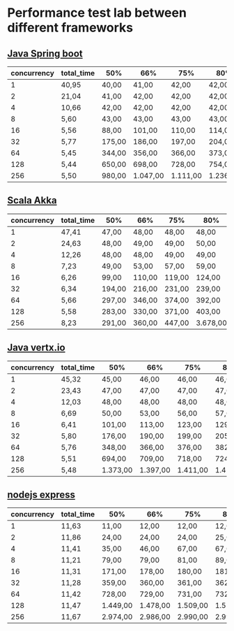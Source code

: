 # Performance test lab between different frameworks

## [Java Spring boot](simple-spring-boot/)

| concurrency | total_time | 50%    | 66%      | 75%      | 80%      | 90%      | 95%      | 98%      | 99%      | 100%     |
|-------------|------------|--------|----------|----------|----------|----------|----------|----------|----------|----------|
| 1           | 40,95      | 40,00  | 41,00    | 42,00    | 42,00    | 44,00    | 46,00    | 46,00    | 47,00    | 70,00    |
| 2           | 21,04      | 41,00  | 42,00    | 42,00    | 42,00    | 44,00    | 46,00    | 48,00    | 56,00    | 83,00    |
| 4           | 10,66      | 42,00  | 42,00    | 42,00    | 42,00    | 43,00    | 43,00    | 51,00    | 83,00    | 90,00    |
| 8           | 5,60       | 43,00  | 43,00    | 43,00    | 43,00    | 44,00    | 49,00    | 82,00    | 90,00    | 208,00   |
| 16          | 5,56       | 88,00  | 101,00   | 110,00   | 114,00   | 129,00   | 140,00   | 154,00   | 171,00   | 224,00   |
| 32          | 5,77       | 175,00 | 186,00   | 197,00   | 204,00   | 231,00   | 284,00   | 340,00   | 378,00   | 566,00   |
| 64          | 5,45       | 344,00 | 356,00   | 366,00   | 373,00   | 391,00   | 419,00   | 568,00   | 745,00   | 1.176,00 |
| 128         | 5,44       | 650,00 | 698,00   | 728,00   | 754,00   | 885,00   | 1.163,00 | 1.751,00 | 2.366,00 | 2.503,00 |
| 256         | 5,50       | 980,00 | 1.047,00 | 1.111,00 | 1.236,00 | 2.550,00 | 4.725,00 | 5.398,00 | 5.444,00 | 5.490,00 |

## [Scala Akka](simple-akka/)

| concurrency | total_time | 50%    | 66%    | 75%    | 80%      | 90%      | 95%      | 98%      | 99%      | 100%     |
|-------------|------------|--------|--------|--------|----------|----------|----------|----------|----------|----------|
| 1           | 47,41      | 47,00  | 48,00  | 48,00  | 48,00    | 49,00    | 50,00    | 52,00    | 53,00    | 181,00   |
| 2           | 24,63      | 48,00  | 49,00  | 49,00  | 50,00    | 53,00    | 54,00    | 56,00    | 64,00    | 128,00   |
| 4           | 12,26      | 48,00  | 48,00  | 49,00  | 49,00    | 49,00    | 50,00    | 51,00    | 55,00    | 254,00   |
| 8           | 7,23       | 49,00  | 53,00  | 57,00  | 59,00    | 71,00    | 87,00    | 102,00   | 143,00   | 612,00   |
| 16          | 6,26       | 99,00  | 110,00 | 119,00 | 124,00   | 138,00   | 148,00   | 162,00   | 169,00   | 202,00   |
| 32          | 6,34       | 194,00 | 216,00 | 231,00 | 239,00   | 268,00   | 294,00   | 328,00   | 386,00   | 621,00   |
| 64          | 5,66       | 297,00 | 346,00 | 374,00 | 392,00   | 477,00   | 566,00   | 1.487,00 | 2.497,00 | 4.111,00 |
| 128         | 5,58       | 283,00 | 330,00 | 371,00 | 403,00   | 645,00   | 5.344,00 | 5.526,00 | 5.551,00 | 5.574,00 |
| 256         | 8,23       | 291,00 | 360,00 | 447,00 | 3.678,00 | 5.437,00 | 8.009,00 | 8.155,00 | 8.191,00 | 8.222,00 |

## [Java vertx.io](simple-vertx/)

| concurrency | total_time | 50%      | 66%      | 75%      | 80%      | 90%      | 95%      | 98%      | 99%      | 100%     |
|-------------|------------|----------|----------|----------|----------|----------|----------|----------|----------|----------|
| 1           | 45,32      | 45,00    | 46,00    | 46,00    | 46,00    | 47,00    | 47,00    | 47,00    | 48,00    | 58,00    |
| 2           | 23,43      | 47,00    | 47,00    | 47,00    | 47,00    | 48,00    | 48,00    | 48,00    | 49,00    | 84,00    |
| 4           | 12,03      | 48,00    | 48,00    | 48,00    | 48,00    | 48,00    | 49,00    | 50,00    | 56,00    | 79,00    |
| 8           | 6,69       | 50,00    | 53,00    | 56,00    | 57,00    | 63,00    | 69,00    | 77,00    | 83,00    | 114,00   |
| 16          | 6,41       | 101,00   | 113,00   | 123,00   | 129,00   | 144,00   | 159,00   | 175,00   | 186,00   | 238,00   |
| 32          | 5,80       | 176,00   | 190,00   | 199,00   | 205,00   | 219,00   | 251,00   | 370,00   | 424,00   | 575,00   |
| 64          | 5,76       | 348,00   | 366,00   | 376,00   | 382,00   | 421,00   | 506,00   | 581,00   | 738,00   | 757,00   |
| 128         | 5,51       | 694,00   | 709,00   | 718,00   | 724,00   | 738,00   | 750,00   | 771,00   | 787,00   | 819,00   |
| 256         | 5,48       | 1.373,00 | 1.397,00 | 1.411,00 | 1.423,00 | 1.457,00 | 2.186,00 | 2.370,00 | 2.421,00 | 2.519,00 |

## [nodejs express](simple-node/)

| concurrency | total_time | 50%      | 66%      | 75%      | 80%      | 90%      | 95%      | 98%      | 99%      | 100%     |
|-------------|------------|----------|----------|----------|----------|----------|----------|----------|----------|----------|
| 1           | 11,63      | 11,00    | 12,00    | 12,00    | 12,00    | 12,00    | 12,00    | 14,00    | 14,00    | 23,00    |
| 2           | 11,86      | 24,00    | 24,00    | 24,00    | 25,00    | 26,00    | 34,00    | 36,00    | 37,00    | 39,00    |
| 4           | 11,41      | 35,00    | 46,00    | 67,00    | 67,00    | 68,00    | 70,00    | 80,00    | 82,00    | 84,00    |
| 8           | 11,21      | 79,00    | 79,00    | 81,00    | 89,00    | 156,00   | 157,00   | 160,00   | 168,00   | 171,00   |
| 16          | 11,31      | 171,00   | 178,00   | 180,00   | 181,00   | 183,00   | 188,00   | 342,00   | 350,00   | 358,00   |
| 32          | 11,28      | 359,00   | 360,00   | 361,00   | 362,00   | 365,00   | 367,00   | 375,00   | 375,00   | 723,00   |
| 64          | 11,42      | 728,00   | 729,00   | 731,00   | 732,00   | 748,00   | 753,00   | 755,00   | 755,00   | 756,00   |
| 128         | 11,47      | 1.449,00 | 1.478,00 | 1.509,00 | 1.519,00 | 1.527,00 | 1.528,00 | 1.532,00 | 1.534,00 | 1.535,00 |
| 256         | 11,67      | 2.974,00 | 2.986,00 | 2.990,00 | 2.991,00 | 2.994,00 | 2.997,00 | 3.001,00 | 3.003,00 | 3.004,00 |
